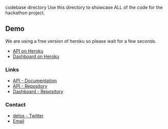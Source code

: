 codebase directory
Use this directory to showcase ALL of the code for the hackathon project.

## Demo
We are using a free version of heroku so please wait for a few seconds.
+ [API on Heroku](https://delos-on.herokuapp.com/)
+ [Dashboard on Heroku](https://delos-dashboard.herokuapp.com/)
### Links
+ [API - Documentation](https://documenter.getpostman.com/view/1980477/UVXbseHv)
+ [API - Repository](https://gitlab.com/juancgarcia/delos/-/tree/master)
+ [Dashboard - Repository](https://gitlab.com/j.chavez/delos)
### Contact
+ [delos - Twitter](https://twitter.com/delos_on)
+ [Email](jc.garciajovel@gmail.com)